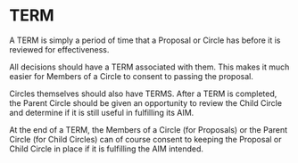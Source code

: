 # TERM

A TERM is simply a period of time that a Proposal or Circle has before it is reviewed for effectiveness.

All decisions should have a TERM associated with them. This makes it much easier for Members of a Circle to consent to passing the proposal.

Circles themselves should also have TERMS. After a TERM is completed, the Parent Circle should be given an opportunity to review the Child Circle and determine if it is still useful in fulfilling its AIM.

At the end of a TERM, the Members of a Circle (for Proposals) or the Parent Circle (for Child Circles) can of course consent to keeping the Proposal or Child Circle in place if it is fulfilling the AIM intended.
